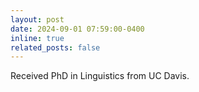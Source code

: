 ```yaml
---
layout: post
date: 2024-09-01 07:59:00-0400
inline: true
related_posts: false
---
```


Received PhD in Linguistics from UC Davis.